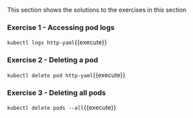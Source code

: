 This section shows the solutions to the exercises in this section

### Exercise 1 - Accessing pod logs

`kubectl logs http-yaml`{{execute}}

### Exercise 2 - Deleting a pod

`kubectl delete pod http-yaml`{{execute}}

### Exercise 3 - Deleting all pods

`kubectl delete pods --all`{{execute}}
